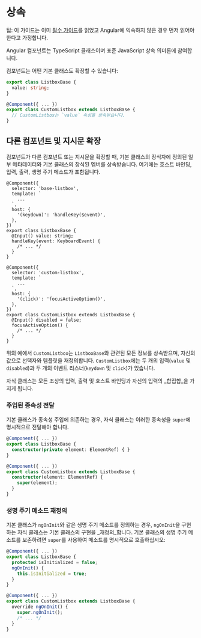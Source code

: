 # 상속

팁: 이 가이드는 이미 [필수 가이드](essentials)를 읽었고 Angular에 익숙하지 않은 경우 먼저 읽어야 한다고 가정합니다.

Angular 컴포넌트는 TypeScript 클래스이며 표준 JavaScript 상속 의미론에 참여합니다.

컴포넌트는 어떤 기본 클래스도 확장할 수 있습니다:

```ts
export class ListboxBase {
  value: string;
}

@Component({ ... })
export class CustomListbox extends ListboxBase {
  // CustomListbox는 `value` 속성을 상속받습니다.
}
```

## 다른 컴포넌트 및 지시문 확장

컴포넌트가 다른 컴포넌트 또는 지시문을 확장할 때, 기본 클래스의 장식자에 정의된 일부 메타데이터와 기본 클래스의 장식된 멤버를 상속받습니다. 여기에는 호스트 바인딩, 입력, 출력, 생명 주기 메소드가 포함됩니다.

```angular-ts
@Component({
  selector: 'base-listbox',
  template: `
    ...
  `,
  host: {
    '(keydown)': 'handleKey($event)',
  },
})
export class ListboxBase {
  @Input() value: string;
  handleKey(event: KeyboardEvent) {
    /* ... */
  }
}

@Component({
  selector: 'custom-listbox',
  template: `
    ...
  `,
  host: {
    '(click)': 'focusActiveOption()',
  },
})
export class CustomListbox extends ListboxBase {
  @Input() disabled = false;
  focusActiveOption() {
    /* ... */
  }
}
```

위의 예에서 `CustomListbox`는 `ListboxBase`와 관련된 모든 정보를 상속받으며, 자신의 값으로 선택자와 템플릿을 재정의합니다. `CustomListbox`에는 두 개의 입력(`value` 및 `disabled`)과 두 개의 이벤트 리스너(`keydown` 및 `click`)가 있습니다.

자식 클래스는 모든 조상의 입력, 출력 및 호스트 바인딩과 자신의 입력의 _합집합_을 가지게 됩니다.

### 주입된 종속성 전달

기본 클래스가 종속성 주입에 의존하는 경우, 자식 클래스는 이러한 종속성을 `super`에 명시적으로 전달해야 합니다.

```ts
@Component({ ... })
export class ListboxBase {
  constructor(private element: ElementRef) { }
}

@Component({ ... })
export class CustomListbox extends ListboxBase {
  constructor(element: ElementRef) {
    super(element);
  }
}
```

### 생명 주기 메소드 재정의

기본 클래스가 `ngOnInit`와 같은 생명 주기 메소드를 정의하는 경우, `ngOnInit`을 구현하는 자식 클래스는 기본 클래스의 구현을 _재정의_합니다. 기본 클래스의 생명 주기 메소드를 보존하려면 `super`를 사용하여 메소드를 명시적으로 호출하십시오:

```ts
@Component({ ... })
export class ListboxBase {
  protected isInitialized = false;
  ngOnInit() {
    this.isInitialized = true;
  }
}

@Component({ ... })
export class CustomListbox extends ListboxBase {
  override ngOnInit() {
    super.ngOnInit();
    /* ... */
  }
}